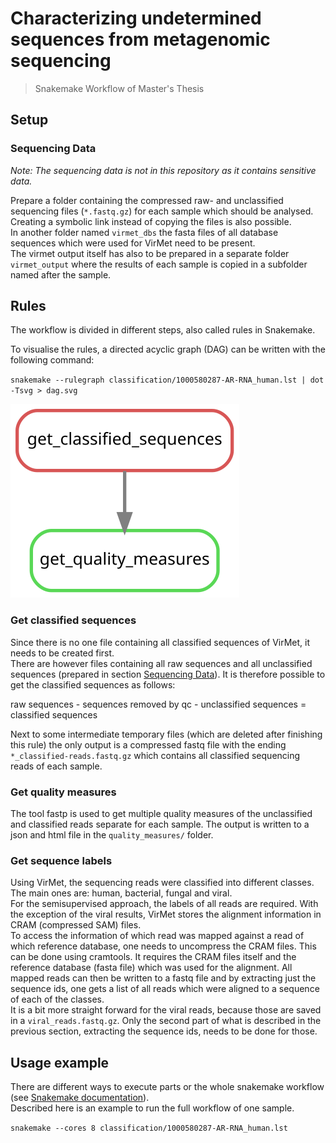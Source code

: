 # Characterizing undetermined sequences from metagenomic sequencing
> Snakemake Workflow of Master's Thesis

## Setup

### Sequencing Data
*Note: The sequencing data is not in this repository as it contains sensitive data.*  

Prepare a folder containing the compressed raw- and unclassified sequencing files (`*.fastq.gz`) for each sample which should be analysed. Creating a symbolic link instead of copying the files is also possible.  
In another folder named `virmet_dbs` the fasta files of all database sequences which were used for VirMet need to be present.  
The virmet output itself has also to be prepared in a separate folder `virmet_output` where the results of each sample is copied in a subfolder named after the sample.

## Rules
The workflow is divided in different steps, also called rules in Snakemake.

To visualise the rules, a directed acyclic graph (DAG) can be written with the following command:

`snakemake --rulegraph classification/1000580287-AR-RNA_human.lst | dot -Tsvg > dag.svg`

![DAG of all rules](dag.svg)

### Get classified sequences
Since there is no one file containing all classified sequences of VirMet, it needs to be created first.  
There are however files containing all raw sequences and all unclassified sequences (prepared in section [Sequencing Data](sequencing-data)). It is therefore possible to get the classified sequences as follows:  

raw sequences - sequences removed by qc - unclassified sequences = classified sequences  

Next to some intermediate temporary files (which are deleted after finishing this rule) the only output is a compressed fastq file with the ending `*_classified-reads.fastq.gz` which contains all classified sequencing reads of each sample.

### Get quality measures
The tool fastp is used to get multiple quality measures of the unclassified and classified reads separate for each sample. The output is written to a json and html file in the `quality_measures/` folder.

### Get sequence labels
Using VirMet, the sequencing reads were classified into different classes. The main ones are: human, bacterial, fungal and viral.  
For the semisupervised approach, the labels of all reads are required. With the exception of the viral results, VirMet stores the alignment information in CRAM (compressed SAM) files.  
To access the information of which read was mapped against a read of which reference database, one needs to uncompress the CRAM files. This can be done using cramtools. It requires the CRAM files itself and the reference database (fasta file) which was used for the alignment. All mapped reads can then be written to a fastq file and by extracting just the sequence ids, one gets a list of all reads which were aligned to a sequence of each of the classes.  
It is a bit more straight forward for the viral reads, because those are saved in a `viral_reads.fastq.gz`. Only the second part of what is described in the previous section, extracting the sequence ids, needs to be done for those.

## Usage example
There are different ways to execute parts or the whole snakemake workflow (see [Snakemake documentation](https://snakemake.readthedocs.io/en/stable/)).  
Described here is an example to run the full workflow of one sample.

`snakemake --cores 8 classification/1000580287-AR-RNA_human.lst`
